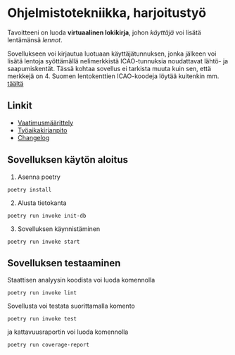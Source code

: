 # Ohjelmistotekniikka, harjoitustyö

Tavoitteeni on luoda **virtuaalinen lokikirja**, johon *käyttäjä* voi lisätä lentämänsä *lennot*.

Sovellukseen voi kirjautua luotuaan käyttäjätunnuksen, jonka jälkeen voi lisätä lentoja syöttämällä nelimerkkistä ICAO-tunnuksia noudattavat lähtö- ja saapumiskentät. Tässä kohtaa sovellus ei tarkista muuta kuin sen, että merkkejä on 4. Suomen lentokenttien ICAO-koodeja löytää kuitenkin mm. [täältä](https://fi.wikipedia.org/wiki/Suomen_lentoasemat_ja_-paikat)

## Linkit

- [Vaatimusmäärittely](./dokumentaatio/vaatimusmaarittely.md)
- [Työaikakirjanpito](./dokumentaatio/tuntikirjanpito.md)
- [Changelog](./dokumentaatio/changelog.md)

## Sovelluksen käytön aloitus

1. Asenna poetry

```
poetry install
```

2. Alusta tietokanta

```
poetry run invoke init-db
```

3. Sovelluksen käynnistäminen

```
poetry run invoke start
```

## Sovelluksen testaaminen

Staattisen analyysin koodista voi luoda komennolla

```
poetry run invoke lint
```

Sovellusta voi testata suorittamalla komento

```
poetry run invoke test
```

ja kattavuusraportin voi luoda komennolla

```
poetry run coverage-report
```
